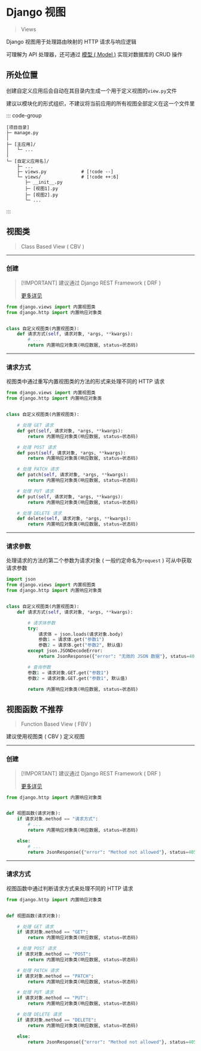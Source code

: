# Django 视图

> Views

Django 视图用于处理路由映射的 HTTP 请求与响应逻辑

可理解为 API 处理器，还可通过 [模型 ( Model )](./model.md) 实现对数据库的 CRUD 操作

## 所处位置

创建自定义应用后会自动在其目录内生成一个用于定义视图的`view.py`文件

建议以模块化的形式组织，不建议将当前应用的所有视图全部定义在这一个文件里

::: code-group

```[目录结构]
[项目目录]
├─ manage.py
│
├─ [主应用]/
│   └─ ...
│
└─ [自定义应用名]/
    ├─ ...
    ├─ views.py             # [!code --]
    └─ views/               # [!code ++:6]
       ├─ __init__.py
       ├─ [视图1].py
       ├─ [视图2].py
       └─ ...
```

:::

## 视图类

> Class Based View ( CBV )

---

### 创建

> [!IMPORTANT] 建议通过 Django REST Framework ( DRF )
>
> [更多详见](/notes/web-backend/frameworks/django/__extensions__/django-rest-framework.md)

```py
from django.views import 内置视图类
from django.http import 内置响应对象类


class 自定义视图类(内置视图类):
    def 请求方式(self, 请求对象, *args, **kwargs):
        # ...
        return 内置响应对象类(响应数据, status=状态码)
```

---

### 请求方式

视图类中通过重写内置视图类的方法的形式来处理不同的 HTTP 请求

```py
from django.views import 内置视图类
from django.http import 内置响应对象类


class 自定义视图类(内置视图类):

    # 处理 GET 请求
    def get(self, 请求对象, *args, **kwargs):
        return 内置响应对象类(响应数据, status=状态码)

    # 处理 POST 请求
    def post(self, 请求对象, *args, **kwargs):
        return 内置响应对象类(响应数据, status=状态码)

    # 处理 PATCH 请求
    def patch(self, 请求对象, *args, **kwargs):
        return 内置响应对象类(响应数据, status=状态码)

    # 处理 PUT 请求
    def put(self, 请求对象, *args, **kwargs):
        return 内置响应对象类(响应数据, status=状态码)

    # 处理 DELETE 请求
    def delete(self, 请求对象, *args, **kwargs):
        return 内置响应对象类(响应数据, status=状态码)
```

---

### 请求参数

处理请求的方法的第二个参数为请求对象 ( 一般约定命名为`request` ) 可从中获取请求参数

```py
import json
from django.views import 内置视图类
from django.http import 内置响应对象类


class 自定义视图类(内置视图类):
    def 请求方式(self, 请求对象, *args, **kwargs):

        # 请求体参数
        try:
            请求体 = json.loads(请求对象.body)
            参数1 = 请求体.get("参数1")
            参数2 = 请求体.get("参数2", 默认值)
        except json.JSONDecodeError:
            return JsonResponse({"error": "无效的 JSON 数据"}, status=400)

        # 查询参数
        参数1 = 请求对象.GET.get("参数1")
        参数2 = 请求对象.GET.get("参数1", 默认值)

        return 内置响应对象类(响应数据, status=状态码)

```

## 视图函数 <Badge type="warning">不推荐</Badge>

> Function Based View ( FBV )

建议使用视图类 ( CBV ) 定义视图

---

### 创建

> [!IMPORTANT] 建议通过 Django REST Framework ( DRF )
>
> [更多详见](/notes/web-backend/frameworks/django/__extensions__/django-rest-framework.md)

```py
from django.http import 内置响应对象类


def 视图函数(请求对象):
    if 请求对象.method == "请求方式":
        # ...
        return 内置响应对象类(响应数据, status=状态码)

    else:
        # ...
        return JsonResponse({"error": "Method not allowed"}, status=405)
```

---

### 请求方式

视图函数中通过判断请求方式来处理不同的 HTTP 请求

```py
from django.http import 内置响应对象类


def 视图函数(请求对象):

    # 处理 GET 请求
    if 请求对象.method == "GET":
        return 内置响应对象类(响应数据, status=状态码)

    # 处理 POST 请求
    if 请求对象.method == "POST":
        return 内置响应对象类(响应数据, status=状态码)

    # 处理 PATCH 请求
    if 请求对象.method == "PATCH":
        return 内置响应对象类(响应数据, status=状态码)

    # 处理 PUT 请求
    if 请求对象.method == "PUT":
        return 内置响应对象类(响应数据, status=状态码)

    # 处理 DELETE 请求
    if 请求对象.method == "DELETE":
        return 内置响应对象类(响应数据, status=状态码)

    else:
        return JsonResponse({"error": "Method not allowed"}, status=405)
```
